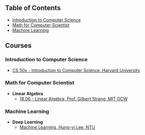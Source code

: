 ## Table of Contents

- [Introduction to Computer Science](#Introduction-to-Computer-Science)
- [Math for Computer Scientist](#Math-for-Computer-Scientist)
- [Machine Learning](#Machine-Learning)

## Courses

### Introduction to Computer Science

- [CS 50x - Introduction to Computer Science, Harvard University](https://cs50.harvard.edu/x/2022/)


### Math for Computer Scientist

- **Linear Algebra**
    - [18.06 - Linear Algebra, Prof. Gilbert Strang, MIT OCW](https://ocw.mit.edu/courses/mathematics/18-06sc-linear-algebra-fall-2011/)

### Machine Learning

- **Deep Learning**
    - [Machine Learning, Hung-yi Lee, NTU](https://speech.ee.ntu.edu.tw/~hylee/ml/2021-spring.html)
